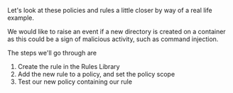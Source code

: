 
Let's look at these policies and rules a little closer by way of a real life example.

We would like to raise an event if a new directory is created on a container as this could be a sign of malicious activity, such as command injection.

The steps we'll go through are

 1. Create the rule in the Rules Library
 2. Add the new rule to a policy, and set the policy scope
 3. Test our new policy containing our rule
